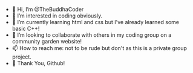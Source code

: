 - 👋 Hi, I’m @TheBuddhaCoder
- 👀 I’m interested in coding obviously.
- 🌱 I’m currently learning html and css but I've already learned some basic C++!
- 💞️ I’m looking to collaborate with others in my coding group on a community garden website!
- 📫 How to reach me: not to be rude but don't as this is a private group project.
- 🤗 Thank You, Github!

<!---
TheBuddhaCoder/TheBuddhaCoder is a ✨ special ✨ repository because its `README.md` (this file) appears on your GitHub profile.
You can click the Preview link to take a look at your changes.
--->

